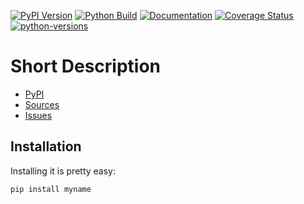 [![PyPI Version](https://badge.fury.io/py/myname.svg)](https://badge.fury.io/py/myname)
[![Python Build](https://github.com/myuser/myname/actions/workflows/main.yml/badge.svg)](https://github.com/myuser/myname/actions/workflows/main.yml)
[![Documentation](https://readthedocs.org/projects/myname/badge/?version=stable)](https://myname.readthedocs.io/en/stable/)
[![Coverage Status](https://coveralls.io/repos/github/myuser/myname/badge.svg?branch=main)](https://coveralls.io/github/myuser/myname?branch=main)
[![python-versions](https://img.shields.io/pypi/pyversions/myname.svg)](https://pypi.python.org/pypi/myname)

# Short Description

* [PyPI](https://pypi.org/project/myname/)
* [Sources](https://github.com/myuser/myname)
* [Issues](https://github.com/myuser/myname/issues)

## Installation

Installing it is pretty easy:

```bash
pip install myname
```

